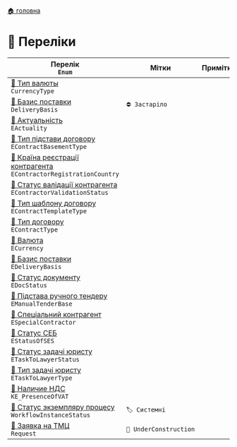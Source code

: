 ﻿[🏠 головна](../README.MD)

# 🎲 Переліки

| Перелік </br> `Enum` | Мітки | Примітки |
| --- | --- | --- |
| [🎲 Тип валюты](./CurrencyType.md) </br> `CurrencyType` | | |
| [🎲 Базис поставки](./DeliveryBasis.md) </br> `DeliveryBasis` | `⛔ Застаріло` | |
| [🎲 Актуальність](./EActuality.md) </br> `EActuality` | | |
| [🎲 Тип підстави договору](./EContractBasementType.md) </br> `EContractBasementType` | |  |
| [🎲 Країна реєстрації контрагента](./EContractorRegistrationCountry.md) </br> `EContractorRegistrationCountry` | | |
| [🎲 Статус валідації контрагента](./EContractorValidationStatus.md) </br> `EContractorValidationStatus` | | |
| [🎲 Тип шаблону договору](./EContractTemplateType.md) </br> `EContractTemplateType` | |  |
| [🎲 Тип договору](./EContractType.md) </br> `EContractType` | |  |
| [🎲 Валюта](./ECurrency.md) </br> `ECurrency` | |  |
| [🎲 Базис поставки](./EDeliveryBasis.md) </br> `EDeliveryBasis` | | |
| [🎲 Статус документу](./EDocStatus.md) </br> `EDocStatus` | | |
| [🎲 Підстава ручного тендеру](./EManualTenderBase.md) </br> `EManualTenderBase`  |  |  |
| [🎲 Спеціальний контрагент](./ESpecialContractor.md) </br> `ESpecialContractor` | | |
| [🎲 Статус СЕБ](./EStatusOfSES.md) </br> `EStatusOfSES` | | |
| [🎲 Статус задачі юристу](./ETaskToLawyerStatus.md) </br> `ETaskToLawyerStatus` | |  |
| [🎲 Тип задачі юристу](./ETaskToLawyerType.md) </br> `ETaskToLawyerType` | |  |
| [🎲 Наличие НДС](./KE_PresenceOfVAT.md) </br> `KE_PresenceOfVAT` | | |
| [🎲 Статус экземпляру процесу](./WorkflowInstanceStatus.md) </br> `WorkflowInstanceStatus`  | `🏷️ Системні` | |
| [📘 Заявка на ТМЦ](./WorkflowInstanceStatus.md) </br> `Request`  | `🚧 UnderConstruction` | |